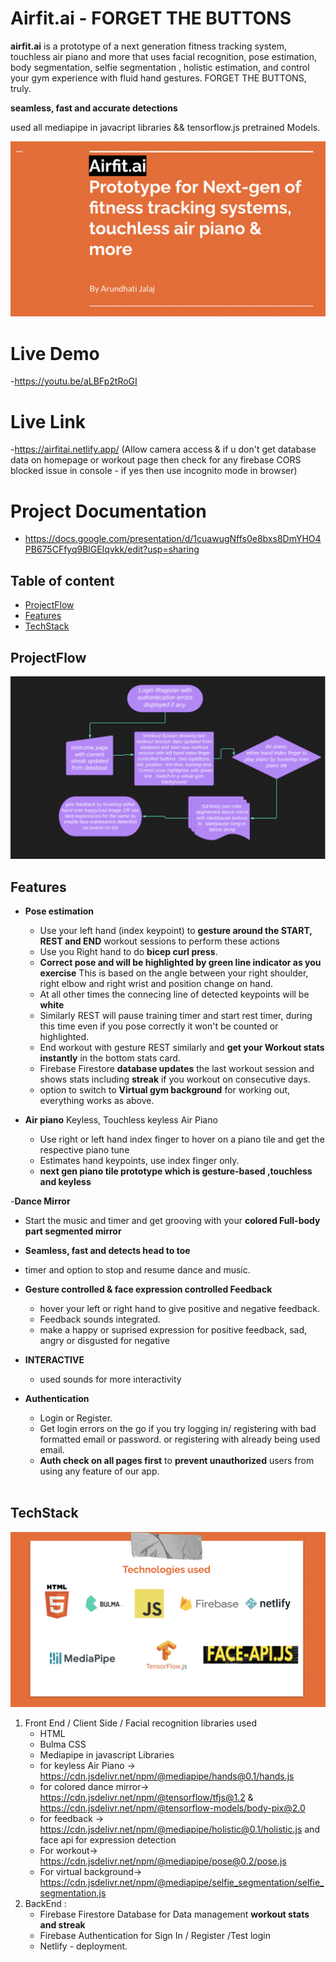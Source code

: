
# Airfit.ai - FORGET THE BUTTONS
**airfit.ai** is a prototype of a next generation fitness tracking system, touchless air piano and more that uses facial recognition, pose estimation, body segmentation, selfie segmentation , holistic estimation, and control your gym experience with fluid hand gestures. FORGET THE BUTTONS, truly.

 **seamless, fast and accurate detections** 
 
used all mediapipe in javacript libraries && tensorflow.js pretrained Models. 

![Cover](https://github.com/arundhatij12/airfit.ai/blob/master/assets/images/airfit.png)

# Live Demo
 -https://youtu.be/aLBFp2tRoGI 

# Live Link
 -https://airfitai.netlify.app/ (Allow camera access & if u don't get database data on homepage or workout page then check for any firebase CORS blocked issue in console - if yes then use incognito mode in browser)
 
 # Project Documentation
 - https://docs.google.com/presentation/d/1cuawugNffs0e8bxs8DmYHO4PB675CFfyq9BlGEIqvkk/edit?usp=sharing
 
## Table of content
  - [ProjectFlow](#projectflow)
  - [Features](#features)
  - [TechStack](#techstack)


## ProjectFlow

![ProjectFlow](https://github.com/arundhatij12/airfit.ai/blob/master/assets/images/project%20flow.png)
  
## Features
- **Pose estimation**
   - Use your left hand (index keypoint) to **gesture around the START, REST and END** workout sessions to perform these actions
   - Use you Right hand to do **bicep curl press**.
   - **Correct pose and will be highlighted by green line indicator as you exercise** This is based on the angle between your right shoulder, right    elbow and right wrist and position change on hand.
   - At all other times the connecing line of detected keypoints will be **white** 
   - Similarly REST will pause training timer and start rest timer, during this time even if you pose correctly it won't be counted or highlighted.
   - End workout with gesture REST similarly and **get your Workout stats instantly** in the bottom stats card.
   - Firebase Firestore **database updates** the last workout session and shows stats including **streak** if you workout on consecutive days.
   - option to switch to **Virtual gym background** for working out, everything works as above.

- **Air piano** Keyless, Touchless keyless Air Piano
  - Use right or left hand index finger to hover on a piano tile and get the respective piano tune
  - Estimates hand keypoints, use index finger only.
  -  **next gen piano tile prototype which is gesture-based ,touchless and keyless**

-**Dance Mirror**
   - Start the music and timer and get grooving with your **colored Full-body part segmented mirror**
   - **Seamless, fast and detects head to toe**
   - timer and option to stop and resume dance and music.

- **Gesture controlled & face expression controlled Feedback**
   - hover your left or right hand to give positive and negative feedback. 
   - Feedback sounds integrated.
   - make a happy or suprised expression for positive feedback, sad, angry or disgusted for negative 

- **INTERACTIVE**
   - used sounds for more interactivity

- **Authentication**
  - Login or Register.
  - Get login errors on the go if you try logging in/ registering with bad formatted email or password. or registering with already being used email.
  - **Auth check on all pages first** to **prevent unauthorized** users from using any feature of our app.
<br></br>


## TechStack

![TechStack](https://github.com/arundhatij12/airfit.ai/blob/master/assets/images/tech%20stack.png)

1. Front End / Client Side / Facial recognition libraries used
   - HTML 
   - Bulma CSS
   - Mediapipe in javascript Libraries
   - for keyless Air Piano -> https://cdn.jsdelivr.net/npm/@mediapipe/hands@0.1/hands.js
   - for colored dance mirror->  https://cdn.jsdelivr.net/npm/@tensorflow/tfjs@1.2 & https://cdn.jsdelivr.net/npm/@tensorflow-models/body-pix@2.0
   - for feedback -> https://cdn.jsdelivr.net/npm/@mediapipe/holistic@0.1/holistic.js and face api for expression detection
   - For workout->  https://cdn.jsdelivr.net/npm/@mediapipe/pose@0.2/pose.js 
   - For virtual background-> https://cdn.jsdelivr.net/npm/@mediapipe/selfie_segmentation/selfie_segmentation.js
2. BackEnd :
    - Firebase Firestore Database for  Data management **workout stats and streak**
    - Firebase Authentication for Sign In / Register /Test login
    - Netlify - deployment.
